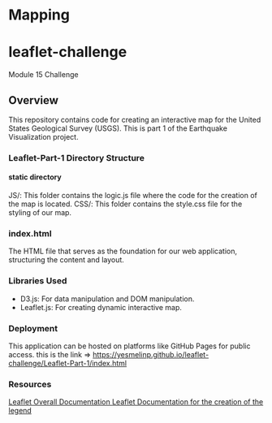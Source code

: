 # Mapping 

# leaflet-challenge
Module 15 Challenge


## Overview
This repository contains code for creating an interactive map for the United States Geological Survey (USGS). This is part 1 of the Earthquake Visualization project.

### Leaflet-Part-1 Directory Structure
#### static directory

JS/: This folder contains the logic.js file where the code for the creation of the map is located.
CSS/: This folder contains the style.css file for the styling of our map.

### index.html
The HTML file that serves as the foundation for our web application, structuring the content and layout.

### Libraries Used
- D3.js: For data manipulation and DOM manipulation.
- Leaflet.js: For creating dynamic interactive map.

### Deployment
This application can be hosted on platforms like GitHub Pages for public access.
this is the link => https://yesmelinp.github.io/leaflet-challenge/Leaflet-Part-1/index.html

### Resources 
[Leaflet Overall Documentation ](https://leafletjs.com)
[Leaflet Documentation for the creation of the legend ](https://leafletjs.com/examples/choropleth/)

